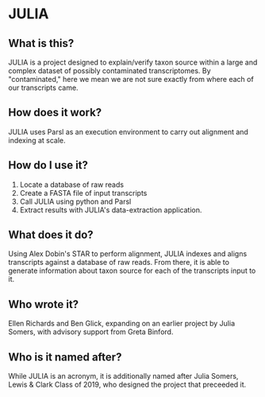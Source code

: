 # JULIA

## What is this?

JULIA is a project designed to explain/verify taxon source within a large and complex dataset of possibly contaminated transcriptomes. By "contaminated," here we mean we are not sure exactly from where each of our transcripts came.

## How does it work?

JULIA uses Parsl as an execution environment to carry out alignment and indexing at scale.

## How do I use it?

1. Locate a database of raw reads
2. Create a FASTA file of input transcripts
3. Call JULIA using python and Parsl
4. Extract results with JULIA's data-extraction application.

## What does it do?

Using Alex Dobin's STAR to perform alignment, JULIA indexes and aligns transcripts against a database of raw reads. From there, it is able to generate information about taxon source for each of the transcripts input to it.

## Who wrote it?

Ellen Richards and Ben Glick, expanding on an earlier project by Julia Somers, with advisory support from Greta Binford.

## Who is it named after?

While JULIA is an acronym, it is additionally named after Julia Somers, Lewis & Clark Class of 2019, who designed the project that preceeded it.
